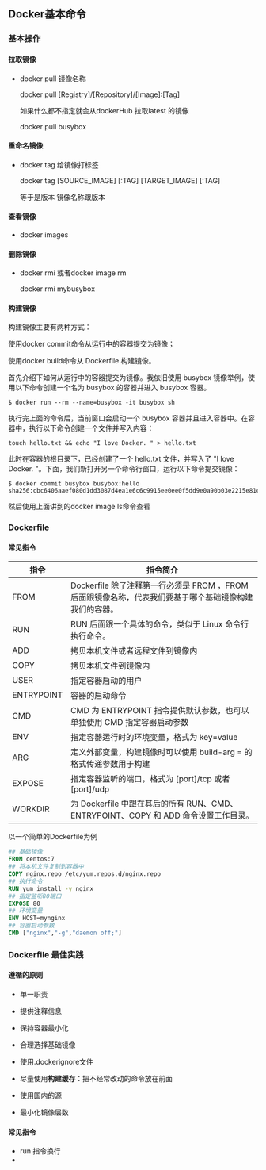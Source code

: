 ## Docker基本命令

### 基本操作

#### 拉取镜像

- docker pull 镜像名称

  docker pull [Registry]/[Repository]/[Image]:[Tag] 

  如果什么都不指定就会从dockerHub 拉取latest 的镜像

  docker pull busybox

#### 重命名镜像

- docker tag 给镜像打标签

   docker tag [SOURCE_IMAGE] [:TAG] [TARGET_IMAGE] [:TAG]

  等于是版本 镜像名称跟版本

#### 查看镜像

- docker images 

#### 删除镜像

- docker rmi 或者docker image rm

  docker rmi mybusybox  

#### 构建镜像

构建镜像主要有两种方式：

使用docker commit命令从运行中的容器提交为镜像；

使用docker build命令从 Dockerfile 构建镜像。

首先介绍下如何从运行中的容器提交为镜像。我依旧使用 busybox 镜像举例，使用以下命令创建一个名为 busybox 的容器并进入 busybox 容器。

```  shell
$ docker run --rm --name=busybox -it busybox sh
```


执行完上面的命令后，当前窗口会启动一个 busybox 容器并且进入容器中。在容器中，执行以下命令创建一个文件并写入内容：

```shell
touch hello.txt && echo "I love Docker. " > hello.txt
```


此时在容器的根目录下，已经创建了一个 hello.txt 文件，并写入了 "I love Docker. "。下面，我们新打开另一个命令行窗口，运行以下命令提交镜像：

```shell
$ docker commit busybox busybox:hello
sha256:cbc6406aaef080d1dd3087d4ea1e6c6c9915ee0ee0f5dd9e0a90b03e2215e81c
```


然后使用上面讲到的docker image ls命令查看

  

### Dockerfile

#### 常见指令

| 指令       | 指令简介                                                     |
| ---------- | ------------------------------------------------------------ |
| FROM       | Dockerfile 除了注释第一行必须是 FROM ，FROM 后面跟镜像名称，代表我们要基于哪个基础镜像构建我们的容器。 |
| RUN        | RUN 后面跟一个具体的命令，类似于 Linux 命令行执行命令。      |
| ADD        | 拷贝本机文件或者远程文件到镜像内                             |
| COPY       | 拷贝本机文件到镜像内                                         |
| USER       | 指定容器启动的用户                                           |
| ENTRYPOINT | 容器的启动命令                                               |
| CMD        | CMD 为 ENTRYPOINT 指令提供默认参数，也可以单独使用 CMD 指定容器启动参数 |
| ENV |	指定容器运行时的环境变量，格式为 key=value|
| ARG |	定义外部变量，构建镜像时可以使用 build-arg = 的格式传递参数用于构建|
| EXPOSE |	指定容器监听的端口，格式为 [port]/tcp 或者 [port]/udp|
| WORKDIR |	为 Dockerfile 中跟在其后的所有 RUN、CMD、ENTRYPOINT、COPY 和 ADD 命令设置工作目录。|

以一个简单的Dockerfile为例

```dockerfile
## 基础镜像
FROM centos:7 
## 将本机文件复制到容器中
COPY nginx.repo /etc/yum.repos.d/nginx.repo
## 执行命令
RUN yum install -y nginx
## 指定监听80端口
EXPOSE 80
## 环境变量
ENV HOST=mynginx
## 容器启动参数
CMD ["nginx","-g","daemon off;"]

```



### Dockerfile 最佳实践

#### 遵循的原则

- 单一职责

- 提供注释信息

- 保持容器最小化 

- 合理选择基础镜像

- 使用.dockerignore文件

- 尽量使用**构建缓存**：把不经常改动的命令放在前面

- 使用国内的源

- 最小化镜像层数

#### 常见指令

- run 指令换行
- 

  

